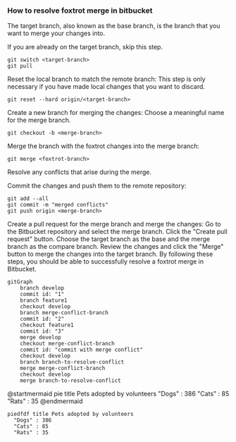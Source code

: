 ### How to resolve foxtrot merge in bitbucket
The target branch, also known as the base branch, is the branch that you want to merge your changes into.

If you are already on the target branch, skip this step.
``` console
git switch <target-branch>
git pull
``` 

Reset the local branch to match the remote branch:
This step is only necessary if you have made local changes that you want to discard.
``` console
git reset --hard origin/<target-branch>
```


Create a new branch for merging the changes:
Choose a meaningful name for the merge branch.
``` console
git checkout -b <merge-branch>
```


Merge the branch with the foxtrot changes into the merge branch:

``` console
git merge <foxtrot-branch>
```
Resolve any conflicts that arise during the merge.

Commit the changes and push them to the remote repository:
``` console
git add --all 
git commit -m "merged conflicts"
git push origin <merge-branch>
```
Create a pull request for the merge branch and merge the changes:
Go to the Bitbucket repository and select the merge branch.
Click the "Create pull request" button.
Choose the target branch as the base and the merge branch as the compare branch.
Review the changes and click the "Merge" button to merge the changes into the target branch.
By following these steps, you should be able to successfully resolve a foxtrot merge in Bitbucket.

```mermaid
gitGraph
    branch develop
    commit id: "1"
    branch feature1
    checkout develop
    branch merge-conflict-branch
    commit id: "2"
    checkout feature1
    commit id: "3"
    merge develop
    checkout merge-conflict-branch
    commit id: "commit with merge conflict"
    checkout develop
    branch branch-to-resolve-conflict
    merge merge-conflict-branch
    checkout develop
    merge branch-to-resolve-conflict
```
@startmermaid
pie title Pets adopted by volunteers
"Dogs" : 386
"Cats" : 85
"Rats" : 35
@endmermaid

```mermaid!
piedfdf title Pets adopted by volunteers
  "Dogs" : 386
  "Cats" : 85
  "Rats" : 35
```